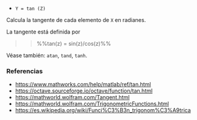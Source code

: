 - `Y = tan (Z)`

Calcula la tangente de cada elemento de `X` en radianes.

La tangente está definida por

> > %%tan(z) = sin(z)/cos(z)%%

Véase también: `atan`, `tand`, `tanh`.

### Referencias

- https://www.mathworks.com/help/matlab/ref/tan.html
- https://octave.sourceforge.io/octave/function/tan.html
- https://mathworld.wolfram.com/Tangent.html
- https://mathworld.wolfram.com/TrigonometricFunctions.html
- https://es.wikipedia.org/wiki/Funci%C3%B3n_trigonom%C3%A9trica
